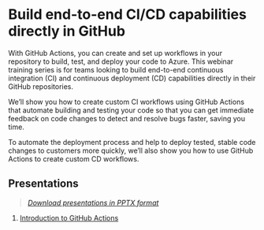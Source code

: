 # Build end-to-end CI/CD capabilities directly in GitHub

With GitHub Actions, you can create and set up workflows in your repository to build, test, and deploy your code to Azure. This webinar training series is for teams looking to build end-to-end continuous integration (CI) and continuous deployment (CD) capabilities directly in their GitHub repositories.

We’ll show you how to create custom CI workflows using GitHub Actions that automate building and testing your code so that you can get immediate feedback on code changes to detect and resolve bugs faster, saving you time.

To automate the deployment process and help to deploy tested, stable code changes to customers more quickly, we’ll also show you how to use GitHub Actions to create custom CD workflows.

## Presentations

> *[Download presentations in PPTX format](../../releases/latest)*

1. [Introduction to GitHub Actions](presentations/intro_github_actions.md)